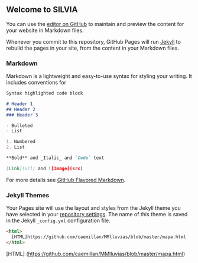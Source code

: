 ## Welcome to SILVIA

You can use the [editor on GitHub](https://github.com/caemillan/MMlluvias/edit/master/index.md) to maintain and preview the content for your website in Markdown files.

Whenever you commit to this repository, GitHub Pages will run [Jekyll](https://jekyllrb.com/) to rebuild the pages in your site, from the content in your Markdown files.

### Markdown

Markdown is a lightweight and easy-to-use syntax for styling your writing. It includes conventions for

```markdown
Syntax highlighted code block

# Header 1
## Header 2
### Header 3

- Bulleted
- List

1. Numbered
2. List

**Bold** and _Italic_ and `Code` text

[Link](url) and ![Image](src)
```

For more details see [GitHub Flavored Markdown](https://guides.github.com/features/mastering-markdown/).

### Jekyll Themes

Your Pages site will use the layout and styles from the Jekyll theme you have selected in your [repository settings](https://github.com/caemillan/MMlluvias/settings). The name of this theme is saved in the Jekyll `_config.yml` configuration file.

```html
<html>
  [HTML]https://github.com/caemillan/MMlluvias/blob/master/mapa.html
</html>
```  
[HTML] (https://github.com/caemillan/MMlluvias/blob/master/mapa.html)
